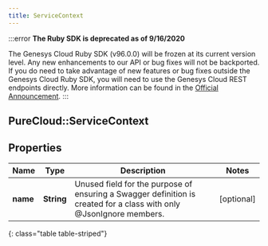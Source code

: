 ```yaml
---
title: ServiceContext
---
```


:::error
**The Ruby SDK is deprecated as of 9/16/2020**

The Genesys Cloud Ruby SDK (v96.0.0) will be frozen at its current version level. Any new enhancements to our API or bug fixes will not be backported. If you do need to take advantage of new features or bug fixes outside the Genesys Cloud Ruby SDK, you will need to use the Genesys Cloud REST endpoints directly. More information can be found in the [Official Announcement](https://developer.mypurecloud.com/forum/t/announcement-genesys-cloud-ruby-sdk-end-of-life/8850).
:::


## PureCloud::ServiceContext

## Properties

|Name | Type | Description | Notes|
|------------ | ------------- | ------------- | -------------|
| **name** | **String** | Unused field for the purpose of ensuring a Swagger definition is created for a class with only @JsonIgnore members. | [optional] |
{: class="table table-striped"}


